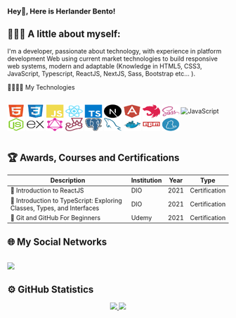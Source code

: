 ### Hey👋, Here is Herlander Bento!

## 🧑🏽‍💻 A little about myself:

<div>
  <p>
   I'm a developer, passionate about technology, with experience in platform development
     Web using current market technologies to build responsive web systems,
     modern and adaptable (Knowledge in HTML5, CSS3, JavaScript, Typescript, ReactJS, NextJS, Sass, Bootstrap etc... ).
  </p>
</div>

 👨🏽‍💻🚀 My Technologies

<br/>
<div style="display: inline_block">
  <img align="center" alt="HTML" height="30" width="40" src="https://raw.githubusercontent.com/devicons/devicon/master/icons/html5/html5-original.svg">
  <img align="center" alt="CSS" height="30" width="40" src="https://raw.githubusercontent.com/devicons/devicon/master/icons/css3/css3-original.svg">
  <img align="center" alt="JavaScript" height="30" width="40" src="https://raw.githubusercontent.com/devicons/devicon/master/icons/javascript/javascript-plain.svg">
  <img align="center" alt="React" height="30" width="40" src="https://raw.githubusercontent.com/devicons/devicon/master/icons/react/react-original.svg">
  <img align="center" alt="Typescript" height="30" width="40" src="https://raw.githubusercontent.com/devicons/devicon/master/icons/typescript/typescript-original.svg">
  <img align="center" alt="NextJS" height="30" width="40" src="https://github.com/devicons/devicon/blob/master/icons/nextjs/nextjs-original.svg">
    <img align="center" alt="React" height="30" width="40" src="https://raw.githubusercontent.com/devicons/devicon/master/icons/angularjs/angularjs-plain.svg">
      <img align="center" alt="React" height="30" width="40" src="https://raw.githubusercontent.com/devicons/devicon/master/icons/nestjs/nestjs-plain.svg">
   <img align="center" alt="SASS" height="30" width="40" src="https://raw.githubusercontent.com/devicons/devicon/master/icons/sass/sass-original.svg">
  <img align="center" alt="JavaScript" height="30" width="40" src="https://cdn.jsdelivr.net/gh/devicons/devicon/icons/bootstrap/bootstrap-plain-wordmark.svg" />
  <img align="center" alt="Node" height="30" width="40" src="https://raw.githubusercontent.com/devicons/devicon/master/icons/nodejs/nodejs-original.svg">
  <img align="center" alt="Express" height="30" width="40" src="https://raw.githubusercontent.com/devicons/devicon/master/icons/express/express-original.svg">
   <img align="center" alt="GraphQL" height="30" width="40" src="https://github.com/devicons/devicon/blob/master/icons/graphql/graphql-plain.svg">
  <img align="center" alt="Jest" height="30" width="40" src="https://github.com/devicons/devicon/blob/master/icons/jest/jest-plain.svg">
  <img align="center" alt="Postgres" height="30" width="40" src="https://github.com/devicons/devicon/blob/master/icons/postgresql/postgresql-original.svg">
  <img align="center" alt="Mysql" height="30" width="40" src="https://github.com/devicons/devicon/blob/master/icons/mysql/mysql-original.svg">
  <img align="center" alt="Docker" height="30" width="40" src="https://github.com/devicons/devicon/blob/master/icons/docker/docker-original.svg">
  <img align="center" alt="Docker" height="30" width="40" src="https://github.com/devicons/devicon/blob/master/icons/npm/npm-original-wordmark.svg">
  <img align="center" alt="Docker" height="30" width="40" src="https://github.com/devicons/devicon/blob/master/icons/yarn/yarn-original.svg">
  
</div><br>

## 🏆 Awards, Courses and Certifications

| Description                                                             | Institution | Year | Type          |
| ----------------------------------------------------------------------- | ----------- | ---- | ------------- |
| 🏅 Introduction to ReactJS                                              | DIO         | 2021 | Certification |
| 🏅 Introduction to TypeScript: Exploring Classes, Types, and Interfaces | DIO         | 2021 | Certification |
| 🏅 Git and GitHub For Beginners                                         | Udemy       | 2021 | Certification |

## 🌐 My Social Networks

<br/>
<div> 
    <a href="https://www.linkedin.com/in/herlander-bento-45a39b212/" target="_blank"><img src="https://img.shields.io/badge/-LinkedIn-%230077B5?style=for-the-badge&logo=linkedin&logoColor=white" target="_blank"></a> 
</div>

## ⚙️ GitHub Statistics

<div align="center">
  <a href="https://github.com/herlanderbento">
  <img height="170em" src="https://github-readme-stats.vercel.app/api?username=herlanderbento&show_icons=true&theme=dark&include_all_commits=true&count_private=true"/>
  <img height="170em" src="https://github-readme-stats.vercel.app/api/top-langs/?username=herlanderbento&layout=compact&langs_count=7&theme=dark"/>
</div>
